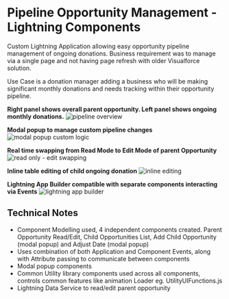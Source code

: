 # Pipeline Opportunity Management - Lightning Components
Custom Lightning Application allowing easy opportunity pipeline management of ongoing donations. Business requirement was to manage via a single page and not having page refresh with older Visualforce solution.

Use Case is a donation manager adding a business who will be making significant monthly donations and needs tracking within their opportunity pipeline.

**Right panel shows overall parent opportunity. Left panel shows ongoing monthly donations.**
![pipeline overview](https://user-images.githubusercontent.com/42108324/53407078-7007f180-3a0f-11e9-9058-11867522220e.png)

**Modal popup to manage custom pipeline changes**
![modal popup custom logic](https://user-images.githubusercontent.com/42108324/53407653-c75a9180-3a10-11e9-95a0-75bb35e5d717.png)

**Real time swapping from Read Mode to Edit Mode of parent Opportunity**
![read only - edit swapping](https://user-images.githubusercontent.com/42108324/53407671-d0e3f980-3a10-11e9-9eef-42d5bd9e0116.png)

**Inline table editing of child ongoing donation**
![inline editing](https://user-images.githubusercontent.com/42108324/53407687-d80b0780-3a10-11e9-943b-3d8925915f98.png)

**Lightning App Builder compatible with separate components interacting via Events**
![lightning app builder](https://user-images.githubusercontent.com/42108324/53407698-e0fbd900-3a10-11e9-9ad5-9c778a2a2a15.png)

## Technical Notes
* Component Modelling used, 4 independent components created. Parent Opportunity Read/Edit, Child Opportunities List, Add Child Opportunity (modal popup) and Adjust Date (modal popup)
* Uses combination of both Application and Component Events, along with Attribute passing to communicate between components
* Modal popup components
* Common Utility library components used across all components, controls common features like animation Loader eg. UtilityUIFunctions.js
* Lightning Data Service to read/edit parent opportunity
